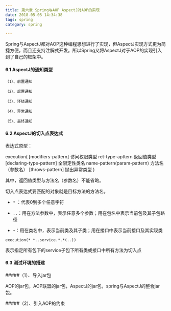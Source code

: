 ```yaml
---
title: 第六章 Spring与AOP AspectJ对AOP的实现
date: 2018-05-05 14:34:38
tags: spring
category: spring

---
```


Spring与AspectJ都对AOP这种编程思想进行了实现，但AspectJ实现方式更为简捷方便，而且还支持注解式开发。所以Spring又将AspectJ对于AOP的实现引入到了自己的框架中。

#### 6.1 AspectJ的通知类型

	（1）、前置通知
	
	（2）、后置通知
	
	（3）、环绕通知
	
	（4）、异常通知
	
	（5）、最终通知

#### 6.2 AspectJ的切入点表达式

表达式原型：

execution(
	[modifiers-pattern] 访问权限类型
	ret-type-apttern 返回值类型
	[declaring-type-pattern] 全限定性类名
	name-pattern(param-pattern) 方法名（参数名）
	[throws-pattern] 抛出异常类型
)

其中，返回值类型与方法名（参数名）不能省略。

切入点表达式要匹配的对象就是目标方法的方法名。

*	`*` ：代表0到多个任意字符

*	`..`：用在方法参数中，表示任意多个参数；用在包名中表示当前包及其子包路径

*	`+`：用在类名中，表示当前类及其子类；用在接口中表示当前接口及其实现类

`execution(* *..service.*.*(..))`

表示指定所有包下的service子包下所有类或接口中所有方法为切入点

#### 6.3 测试环境的搭建

#####（1）、导入jar包

AOP的jar包，AOP联盟的jar包，AspectJ的jar包，spring与AspectJ的整合jar包。

#####（2）、引入AOP的约束



